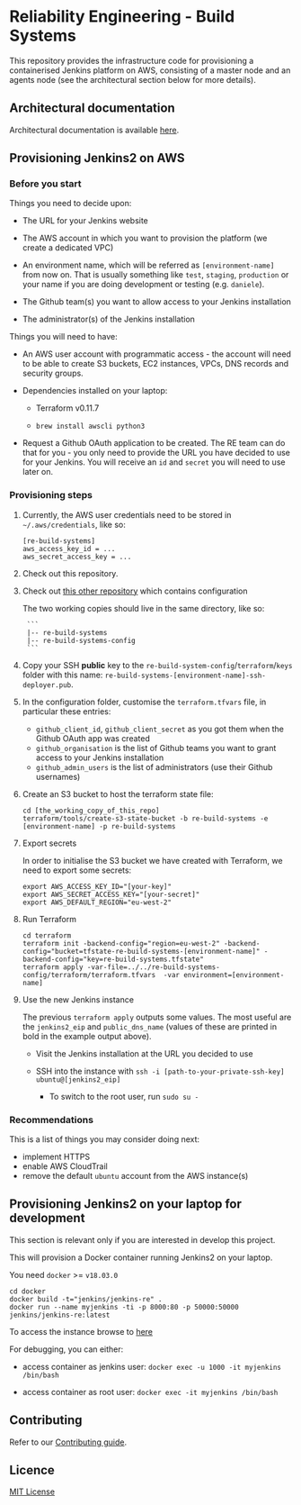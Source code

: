 # Reliability Engineering - Build Systems

This repository provides the infrastructure code for provisioning a containerised Jenkins platform on AWS, consisting of a master node and an agents node (see the architectural section below for more details).

## Architectural documentation

Architectural documentation is available [here](docs/architecture/README.md).


## Provisioning Jenkins2 on AWS


### Before you start

Things you need to decide upon:

* The URL for your Jenkins website

* The AWS account in which you want to provision the platform (we create a dedicated VPC)

* An environment name, which will be referred as `[environment-name]` from now on.
  That is usually something like `test`, `staging`, `production` or your name if you are doing development or testing (e.g. `daniele`). 

* The Github team(s) you want to allow access to your Jenkins installation

* The administrator(s) of the Jenkins installation

Things you will need to have:

* An AWS user account with programmatic access - the account will need to be able to create S3 buckets, EC2 instances, VPCs, DNS records and security groups.

* Dependencies installed on your laptop:

    * Terraform v0.11.7

    * `brew install awscli python3`

* Request a Github OAuth application to be created. The RE team can do that for you - you only need to provide the URL you have decided to use for your Jenkins.
You will receive an `id` and `secret` you will need to use later on.

### Provisioning steps

1. Currently, the AWS user credentials need to be stored in `~/.aws/credentials`, like so:

    ```
    [re-build-systems]
    aws_access_key_id = ...
    aws_secret_access_key = ...
    ```

1. Check out this repository.

1. Check out [this other repository](https://github.com/alphagov/re-build-systems-config) which contains configuration

    The two working copies should live in the same directory, like so:
    
        ```
        |-- re-build-systems
        |-- re-build-systems-config
        ```

1. Copy your SSH **public** key to the `re-build-system-config`/`terraform`/`keys` folder with this name: `re-build-systems-[environment-name]-ssh-deployer.pub`.

1. In the configuration folder, customise the `terraform.tfvars` file, in particular these entries:
    * `github_client_id`, `github_client_secret` as you got them when the Github OAuth app was created
    * `github_organisation` is the list of Github teams you want to grant access to your Jenkins installation
    * `github_admin_users` is the list of administrators (use their Github usernames)

1. Create an S3 bucket to host the terraform state file:

    ```
    cd [the_working_copy_of_this_repo]
    terraform/tools/create-s3-state-bucket -b re-build-systems -e [environment-name] -p re-build-systems
    ```

1. Export secrets

    In order to initialise the S3 bucket we have created with Terraform, we need to export some secrets:

    ```
    export AWS_ACCESS_KEY_ID="[your-key]"
    export AWS_SECRET_ACCESS_KEY="[your-secret]"
    export AWS_DEFAULT_REGION="eu-west-2"
    ```

1. Run Terraform

    ```
    cd terraform
    terraform init -backend-config="region=eu-west-2" -backend-config="bucket=tfstate-re-build-systems-[environment-name]" -backend-config="key=re-build-systems.tfstate"
    terraform apply -var-file=../../re-build-systems-config/terraform/terraform.tfvars  -var environment=[environment-name]
    ```

1. Use the new Jenkins instance

    The previous `terraform apply` outputs some values. The most useful are the `jenkins2_eip` and `public_dns_name` (values of these are printed in bold in the example output above).

    * Visit the Jenkins installation at the URL you decided to use

    * SSH into the instance with `ssh -i [path-to-your-private-ssh-key] ubuntu@[jenkins2_eip]`
        * To switch to the root user, run `sudo su -`

### Recommendations

This is a list of things you may consider doing next:

* implement HTTPS
* enable AWS CloudTrail
* remove the default `ubuntu` account from the AWS instance(s)


## Provisioning Jenkins2 on your laptop for development

This section is relevant only if you are interested in develop this project.

This will provision a Docker container running Jenkins2 on your laptop.

You need `docker` >= `v18.03.0`

```
cd docker
docker build -t="jenkins/jenkins-re" .
docker run --name myjenkins -ti -p 8000:80 -p 50000:50000 jenkins/jenkins-re:latest
```

To access the instance browse to [here](http://localhost:8000)


For debugging, you can either:

* access container as jenkins user:
`docker exec -u 1000 -it myjenkins /bin/bash`

* access container as root user:
`docker exec -it myjenkins /bin/bash`

## Contributing

Refer to our [Contributing guide](CONTRIBUTING.md).

## Licence

[MIT License](LICENCE)
